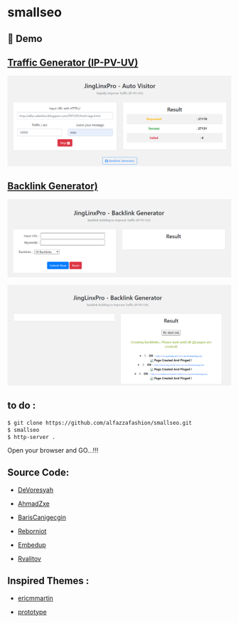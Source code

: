 # smallseo

## 🔗 Demo 

## [Traffic Generator (IP-PV-UV)](https://jinglinxpro.blogspot.com)

![screenshot](ss.png)

## [Backlink Generator)](https://yt-backlink.blogspot.com)

![screenshot](ss1.png)

![screenshot](ss2.png)

## to do :
~~~
$ git clone https://github.com/alfazzafashion/smallseo.git
$ smallseo
$ http-server . 
~~~
Open your browser and GO...!!!

## Source Code:

* [DeVoresyah](https://github.com/DeVoresyah/jinxprooo/)

* [AhmadZxe](https://github.com/AhmadZxe/Blogger-AutoVisitor.git)

* [BarisCanigecgin](https://github.com/BarisCanigecgin/whois-backlink-otomasyonu.git)

* [Reborniot](https://github.com/reborniot/whois-backlink-generator.git)

* [Embedup](https://github.com/embedup/7540000-youtube-video-backlinks-generator.git)

* [Rvalitov](https://github.com/rvalitov/backlink-checker.git)

## Inspired Themes :

  * [ericmmartin](https://github.com/ericmmartin/simplemodal)
  
  * [prototype](http://www.prototypejs.org/)
